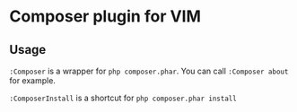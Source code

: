 Composer plugin for VIM
=======================

Usage
-----

`:Composer` is a wrapper for `php composer.phar`. You can call `:Composer about`
for example.

`:ComposerInstall` is a shortcut for `php composer.phar install`
